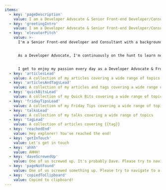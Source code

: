 ```yaml
---
items:
  - key: 'pageDescription'
    value: I am a Developer Advocate & Senior Front-end Developer/Consultant. Here, you can find my resume, a collection of my articles covering a wide range of topics and get in contact.
  - key: 'greetingIntro'
    value: I am a Developer Advocate & Senior Front-end Developer/Consultant.
  - key: 'elevatorPitch'
    value: >-
      I'm a Senior Front-end developer and Consultant with a background in both design and development. I have a rich experience in creating state of the art human-centred web applications using Next.js, React.js and the power of the web. Due to my diverse background, I take lead in projects to deliver the best quality of work, work multidisciplinary, guide others and am a point of contact for all.


      As a Developer Advocate, I'm continuously on the hunt to learn new techniques, tools and possibilities and share them. I revel in sharing the wonderful world of the web in the form of speaking at meetups, speaking at conferences, creating video content, writing articles and more.


      I get to enjoy my passion every day as a Developer Advocate & Front-end developer/Consultant and am excited about what the future will bring!
  - key: 'articlesLead'
    value: A collection of my articles covering a wide range of topics
  - key: 'articlesAndTagsLead'
    value: A collection of my articles and tags covering a wide range of topics
  - key: 'quickBitsLead'
    value: A collection of my Quick Bits covering a wide range of topics
  - key: 'fridayTipsLead'
    value: A collection of my Friday Tips covering a wide range of topics
  - key: 'talksLead'
    value: A collection of my talks covering a wide range of topics
  - key: 'tagLead'
    value: A collection of articles covering {{tag}}
  - key: 'reachedEnd'
    value: Hey explorer! You've reached the end!
  - key: 'getInTouch'
    value: Let's get in touch
  - key: 'ahhh'
    value: AHHH!
  - key: 'daveScrewedUp'
    value: One of us screwed up. It's probably Dave. Please try to navigate to a different page.
  - key: 'pageNotFound'
    value: One of us screwed something up. Please try to navigate to a different page.
  - key: 'copiedToClipboard'
    value: Copied to clipboard!
---
```

